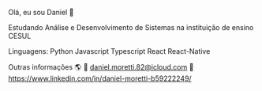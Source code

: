 Olá, eu sou Daniel 👋

Estudando Análise e Desenvolvimento de Sistemas na instituição de ensino CESUL

Linguagens:
Python
Javascript
Typescript
React
React-Native


Outras informações 🌎
📩 daniel.moretti.82@icloud.com
💼 https://www.linkedin.com/in/daniel-moretti-b59222249/
